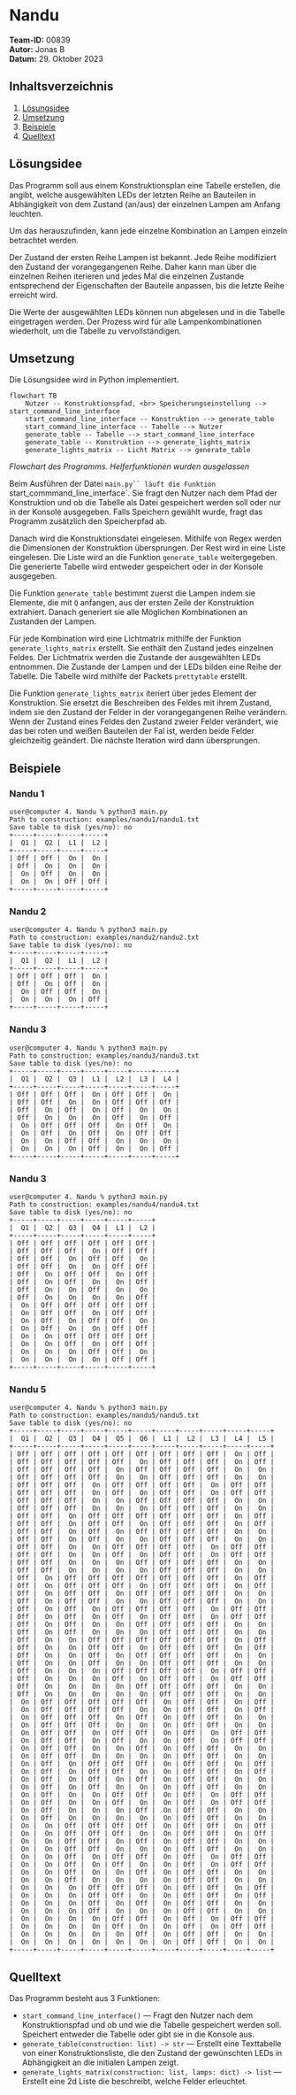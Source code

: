 # Nandu

**Team-ID:** 00839 <br> <!-- \newline -->
**Autor:** Jonas B <br> <!-- \newline -->
**Datum:** 29. Oktober 2023

## Inhaltsverzeichnis

1. [Lösungsidee](#lösungsidee)
2. [Umsetzung](#umsetzung)
3. [Beispiele](#beispiele)
4. [Quelltext](#quelltext)

## Lösungsidee

Das Programm soll aus einem Konstruktionsplan eine Tabelle erstellen, die angibt, welche ausgewählten LEDs der letzten Reihe an Bauteilen in Abhängigkeit von dem Zustand (an/aus) der einzelnen Lampen am Anfang leuchten.

Um das herauszufinden, kann jede einzelne Kombination an Lampen einzeln betrachtet werden.

Der Zustand der ersten Reihe Lampen ist bekannt. Jede Reihe modifiziert den Zustand der vorangegangenen Reihe. Daher kann man über die einzelnen Reihen iterieren und jedes Mal die einzelnen Zustande entsprechend der Eigenschaften der Bauteile anpassen, bis die letzte Reihe erreicht wird. 

Die Werte der ausgewählten LEDs können nun abgelesen und in die Tabelle eingetragen werden. Der Prozess wird für alle Lampenkombinationen wiederholt, um die Tabelle zu vervollständigen.

## Umsetzung

Die Lösungsidee wird in Python implementiert.

<!-- ```{.mermaid format=pdf} -->
```mermaid
flowchart TB
    Nutzer -- Konstruktionspfad, <br> Speicherungseinstellung --> start_command_line_interface
    start_command_line_interface -- Konstruktion --> generate_table
    start_command_line_interface -- Tabelle --> Nutzer
    generate_table -- Tabelle --> start_command_line_interface
    generate_table -- Konstruktion --> generate_lights_matrix 
    generate_lights_matrix -- Licht Matrix --> generate_table
```
*Flowchart des Programms. Helferfunktionen wurden ausgelassen*

Beim Ausführen der Datei `main.py`` läuft die Funktion `start_commmand_line_interface`. Sie fragt den Nutzer nach dem Pfad der Konstruktion und ob die Tabelle als Datei gespeichert werden soll oder nur in der Konsole ausgegeben. Falls Speichern gewählt wurde, fragt das Programm zusätzlich den Speicherpfad ab.

Danach wird die Konstruktionsdatei eingelesen. Mithilfe von Regex werden die Dimensionen der Konstruktion übersprungen. Der Rest wird in eine Liste eingelesen. Die Liste wird an die Funktion `generate_table` weitergegeben. Die generierte Tabelle wird entweder gespeichert oder in der Konsole ausgegeben.

Die Funktion `generate_table` bestimmt zuerst die Lampen indem sie Elemente, die mit `Q` anfangen, aus der ersten Zeile der Konstruktion extrahiert. Danach generiert sie alle Möglichen Kombinationen an Zustanden der Lampen.

Für jede Kombination wird eine Lichtmatrix mithilfe der Funktion `generate_lights_matrix` erstellt. Sie enthält den Zustand jedes einzelnen Feldes. Der Lichtmatrix werden die Zustande der ausgewählten LEDs entnommen. Die Zustande der Lampen und der LEDs bilden eine Reihe der Tabelle. Die Tabelle wird mithilfe der Packets `prettytable` erstellt.

Die Funktion `generate_lights_matrix` iteriert über jedes Element der Konstruktion. Sie ersetzt die Beschreiben des Feldes mit ihrem Zustand, indem sie den Zustand der Felder in der vorangegangenen Reihe verändern. Wenn der Zustand eines Feldes den Zustand zweier Felder verändert, wie das bei roten und weißen Bauteilen der Fal ist, werden beide Felder gleichzeitig geändert. Die nächste Iteration wird dann übersprungen.

## Beispiele

### Nandu 1

```
user@computer 4. Nandu % python3 main.py
Path to construction: examples/nandu1/nandu1.txt
Save table to disk (yes/no): no
+-----+-----+-----+-----+
|  Q1 |  Q2 |  L1 |  L2 |
+-----+-----+-----+-----+
| Off | Off |  On |  On |
| Off |  On |  On |  On |
|  On | Off |  On |  On |
|  On |  On | Off | Off |
+-----+-----+-----+-----+
```

### Nandu 2

```
user@computer 4. Nandu % python3 main.py
Path to construction: examples/nandu2/nandu2.txt
Save table to disk (yes/no): no
+-----+-----+-----+-----+
|  Q1 |  Q2 |  L1 |  L2 |
+-----+-----+-----+-----+
| Off | Off | Off |  On |
| Off |  On | Off |  On |
|  On | Off | Off |  On |
|  On |  On |  On | Off |
+-----+-----+-----+-----+
```

### Nandu 3

```
user@computer 4. Nandu % python3 main.py
Path to construction: examples/nandu3/nandu3.txt
Save table to disk (yes/no): no
+-----+-----+-----+-----+-----+-----+-----+
|  Q1 |  Q2 |  Q3 |  L1 |  L2 |  L3 |  L4 |
+-----+-----+-----+-----+-----+-----+-----+
| Off | Off | Off |  On | Off | Off |  On |
| Off | Off |  On |  On | Off | Off | Off |
| Off |  On | Off |  On | Off |  On |  On |
| Off |  On |  On |  On | Off |  On | Off |
|  On | Off | Off | Off |  On | Off |  On |
|  On | Off |  On | Off |  On | Off | Off |
|  On |  On | Off | Off |  On |  On |  On |
|  On |  On |  On | Off |  On |  On | Off |
+-----+-----+-----+-----+-----+-----+-----+
```

### Nandu 3

```
user@computer 4. Nandu % python3 main.py
Path to construction: examples/nandu4/nandu4.txt            
Save table to disk (yes/no): no
+-----+-----+-----+-----+-----+-----+
|  Q1 |  Q2 |  Q3 |  Q4 |  L1 |  L2 |
+-----+-----+-----+-----+-----+-----+
| Off | Off | Off | Off | Off | Off |
| Off | Off | Off |  On | Off | Off |
| Off | Off |  On | Off | Off |  On |
| Off | Off |  On |  On | Off | Off |
| Off |  On | Off | Off |  On | Off |
| Off |  On | Off |  On |  On | Off |
| Off |  On |  On | Off |  On |  On |
| Off |  On |  On |  On |  On | Off |
|  On | Off | Off | Off | Off | Off |
|  On | Off | Off |  On | Off | Off |
|  On | Off |  On | Off | Off |  On |
|  On | Off |  On |  On | Off | Off |
|  On |  On | Off | Off | Off | Off |
|  On |  On | Off |  On | Off | Off |
|  On |  On |  On | Off | Off |  On |
|  On |  On |  On |  On | Off | Off |
+-----+-----+-----+-----+-----+-----+
```

### Nandu 5

```
user@computer 4. Nandu % python3 main.py
Path to construction: examples/nandu5/nandu5.txt
Save table to disk (yes/no): no
+-----+-----+-----+-----+-----+-----+-----+-----+-----+-----+-----+
|  Q1 |  Q2 |  Q3 |  Q4 |  Q5 |  Q6 |  L1 |  L2 |  L3 |  L4 |  L5 |
+-----+-----+-----+-----+-----+-----+-----+-----+-----+-----+-----+
| Off | Off | Off | Off | Off | Off | Off | Off | Off |  On | Off |
| Off | Off | Off | Off | Off |  On | Off | Off | Off |  On | Off |
| Off | Off | Off | Off |  On | Off | Off | Off | Off |  On |  On |
| Off | Off | Off | Off |  On |  On | Off | Off | Off |  On |  On |
| Off | Off | Off |  On | Off | Off | Off | Off |  On | Off | Off |
| Off | Off | Off |  On | Off |  On | Off | Off |  On | Off | Off |
| Off | Off | Off |  On |  On | Off | Off | Off | Off |  On |  On |
| Off | Off | Off |  On |  On |  On | Off | Off | Off |  On |  On |
| Off | Off |  On | Off | Off | Off | Off | Off | Off |  On | Off |
| Off | Off |  On | Off | Off |  On | Off | Off | Off |  On | Off |
| Off | Off |  On | Off |  On | Off | Off | Off | Off |  On |  On |
| Off | Off |  On | Off |  On |  On | Off | Off | Off |  On |  On |
| Off | Off |  On |  On | Off | Off | Off | Off |  On | Off | Off |
| Off | Off |  On |  On | Off |  On | Off | Off |  On | Off | Off |
| Off | Off |  On |  On |  On | Off | Off | Off | Off |  On |  On |
| Off | Off |  On |  On |  On |  On | Off | Off | Off |  On |  On |
| Off |  On | Off | Off | Off | Off | Off | Off | Off |  On | Off |
| Off |  On | Off | Off | Off |  On | Off | Off | Off |  On | Off |
| Off |  On | Off | Off |  On | Off | Off | Off | Off |  On |  On |
| Off |  On | Off | Off |  On |  On | Off | Off | Off |  On |  On |
| Off |  On | Off |  On | Off | Off | Off | Off |  On | Off | Off |
| Off |  On | Off |  On | Off |  On | Off | Off |  On | Off | Off |
| Off |  On | Off |  On |  On | Off | Off | Off | Off |  On |  On |
| Off |  On | Off |  On |  On |  On | Off | Off | Off |  On |  On |
| Off |  On |  On | Off | Off | Off | Off | Off | Off |  On | Off |
| Off |  On |  On | Off | Off |  On | Off | Off | Off |  On | Off |
| Off |  On |  On | Off |  On | Off | Off | Off | Off |  On |  On |
| Off |  On |  On | Off |  On |  On | Off | Off | Off |  On |  On |
| Off |  On |  On |  On | Off | Off | Off | Off |  On | Off | Off |
| Off |  On |  On |  On | Off |  On | Off | Off |  On | Off | Off |
| Off |  On |  On |  On |  On | Off | Off | Off | Off |  On |  On |
| Off |  On |  On |  On |  On |  On | Off | Off | Off |  On |  On |
|  On | Off | Off | Off | Off | Off |  On | Off | Off |  On | Off |
|  On | Off | Off | Off | Off |  On |  On | Off | Off |  On | Off |
|  On | Off | Off | Off |  On | Off |  On | Off | Off |  On |  On |
|  On | Off | Off | Off |  On |  On |  On | Off | Off |  On |  On |
|  On | Off | Off |  On | Off | Off |  On | Off |  On | Off | Off |
|  On | Off | Off |  On | Off |  On |  On | Off |  On | Off | Off |
|  On | Off | Off |  On |  On | Off |  On | Off | Off |  On |  On |
|  On | Off | Off |  On |  On |  On |  On | Off | Off |  On |  On |
|  On | Off |  On | Off | Off | Off |  On | Off | Off |  On | Off |
|  On | Off |  On | Off | Off |  On |  On | Off | Off |  On | Off |
|  On | Off |  On | Off |  On | Off |  On | Off | Off |  On |  On |
|  On | Off |  On | Off |  On |  On |  On | Off | Off |  On |  On |
|  On | Off |  On |  On | Off | Off |  On | Off |  On | Off | Off |
|  On | Off |  On |  On | Off |  On |  On | Off |  On | Off | Off |
|  On | Off |  On |  On |  On | Off |  On | Off | Off |  On |  On |
|  On | Off |  On |  On |  On |  On |  On | Off | Off |  On |  On |
|  On |  On | Off | Off | Off | Off |  On | Off | Off |  On | Off |
|  On |  On | Off | Off | Off |  On |  On | Off | Off |  On | Off |
|  On |  On | Off | Off |  On | Off |  On | Off | Off |  On |  On |
|  On |  On | Off | Off |  On |  On |  On | Off | Off |  On |  On |
|  On |  On | Off |  On | Off | Off |  On | Off |  On | Off | Off |
|  On |  On | Off |  On | Off |  On |  On | Off |  On | Off | Off |
|  On |  On | Off |  On |  On | Off |  On | Off | Off |  On |  On |
|  On |  On | Off |  On |  On |  On |  On | Off | Off |  On |  On |
|  On |  On |  On | Off | Off | Off |  On | Off | Off |  On | Off |
|  On |  On |  On | Off | Off |  On |  On | Off | Off |  On | Off |
|  On |  On |  On | Off |  On | Off |  On | Off | Off |  On |  On |
|  On |  On |  On | Off |  On |  On |  On | Off | Off |  On |  On |
|  On |  On |  On |  On | Off | Off |  On | Off |  On | Off | Off |
|  On |  On |  On |  On | Off |  On |  On | Off |  On | Off | Off |
|  On |  On |  On |  On |  On | Off |  On | Off | Off |  On |  On |
|  On |  On |  On |  On |  On |  On |  On | Off | Off |  On |  On |
+-----+-----+-----+-----+-----+-----+-----+-----+-----+-----+-----+
```

## Quelltext

Das Programm besteht aus 3 Funktionen:

- `start_command_line_interface()` — Fragt den Nutzer nach dem Konstruktionspfad und ob und wie die Tabelle gespeichert werden soll. Speichert entweder die Tabelle oder gibt sie in die Konsole aus.
- `generate_table(construction: list) -> str` — Erstellt eine Texttabelle von einer Konstruktionsliste, die den Zustand der gewünschten LEDs in Abhängigkeit an die initialen Lampen zeigt.
- `generate_lights_matrix(construction: list, lamps: dict) -> list` — Erstellt eine 2d Liste die beschreibt, welche Felder erleuchtet.
